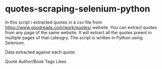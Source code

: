 # quotes-scraping-selenium-python

In this script i extracted quotes in a csv file from https://www.goodreads.com/work/quotes/ website. You can extract quotes from any page of the same website. It will extract all the quotes preent in multiple pages of that cateogry. The script is written in Python using Selenium. 

Data extracted against each quote:

Quote	Author/Book	Tags	Likes
